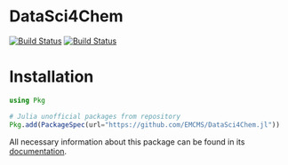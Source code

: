 # DataSci4Chem

[![Build Status](https://github.com/saersamani/DataSci4Chem.jl/actions/workflows/CI.yml/badge.svg?branch=main)](https://github.com/saersamani/DataSci4Chem.jl/actions/workflows/CI.yml?query=branch%3Amain)
[![Build Status](https://ci.appveyor.com/api/projects/status/github/saersamani/DataSci4Chem.jl?svg=true)](https://ci.appveyor.com/project/saersamani/DataSci4Chem-jl)


# Installation


```julia
using Pkg

# Julia unofficial packages from repository
Pkg.add(PackageSpec(url="https://github.com/EMCMS/DataSci4Chem.jl"))

```


All necessary information about this package can be found in its [documentation](https://emcms.github.io/DataSci4Chem.jl).

